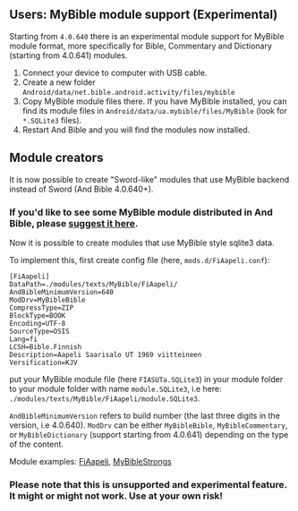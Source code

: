 ## Users: MyBible module support (Experimental)

Starting from `4.0.640` there is an experimental module support for MyBible module format, more specifically for Bible, Commentary and Dictionary (starting from 4.0.641) modules.

1. Connect your device to computer with USB cable. 
2. Create a new folder `Android/data/net.bible.android.activity/files/mybible` 
3. Copy MyBible module files there. If you have MyBible installed, you can find its module files in `Android/data/ua.mybible/files/MyBible` (look for `*.SQLite3` files).
4. Restart And Bible and you will find the modules now installed.


## Module creators

It is now possible to create "Sword-like" modules that use MyBible backend instead of Sword (And Bible 4.0.640+).

### If you'd like to see some MyBible module distributed in And Bible, please  [suggest it here](https://github.com/AndBible/and-bible/issues/2122).

Now it is possible to create modules that use MyBible style sqlite3 data.

To implement this, first create config file (here, `mods.d/FiAapeli.conf`):

```
[FiAapeli]
DataPath=./modules/texts/MyBible/FiAapeli/
AndBibleMinimumVersion=640
ModDrv=MyBibleBible
CompressType=ZIP
BlockType=BOOK
Encoding=UTF-8
SourceType=OSIS
Lang=fi
LCSH=Bible.Finnish
Description=Aapeli Saarisalo UT 1969 viitteineen
Versification=KJV
```

put your MyBible module file (here `FIASUTa.SQLite3`) in your module folder to your module folder
with name `module.SQLite3`, i.e here: `./modules/texts/MyBible/FiAapeli/module.SQLite3`.

`AndBibleMinimumVersion` refers to build number (the last three digits in the version, i.e 4.0.640).
`ModDrv` can be either `MyBibleBible`, `MyBibleCommentary`, or `MyBibleDictionary` (support starting from 4.0.641) depending on the type of the content.

Module examples: [FiAapeli](https://github.com/AndBible/special-modules/tree/master/FiAapeli), [MyBibleStrongs](https://github.com/AndBible/special-modules/tree/master/MyBibleStrongs)

### Please note that this is unsupported and experimental feature. It might or might not work. Use at your own risk!